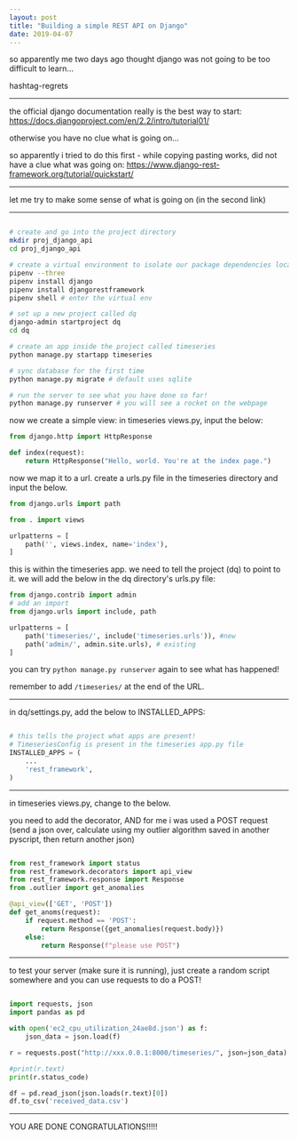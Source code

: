 ```yaml
---
layout: post
title: "Building a simple REST API on Django"
date: 2019-04-07
---
```


so apparently me two days ago thought django was not going to be too difficult to learn...

hashtag-regrets

---

the official django documentation really is the best way to start: https://docs.djangoproject.com/en/2.2/intro/tutorial01/

otherwise you have no clue what is going on...

so apparently i tried to do this first - while copying pasting works, did not have a clue what was going on: https://www.django-rest-framework.org/tutorial/quickstart/


---

let me try to make some sense of what is going on (in the second link)

---

```bash

# create and go into the project directory
mkdir proj_django_api
cd proj_django_api

# create a virtual environment to isolate our package dependencies locally
pipenv --three
pipenv install django
pipenv install djangorestframework
pipenv shell # enter the virtual env

# set up a new project called dq
django-admin startproject dq
cd dq

# create an app inside the project called timeseries
python manage.py startapp timeseries

# sync database for the first time
python manage.py migrate # default uses sqlite

# run the server to see what you have done so far!
python manage.py runserver # you will see a rocket on the webpage

```

now we create a simple view: in timeseries views.py, input the below:

```python
from django.http import HttpResponse

def index(request):
    return HttpResponse("Hello, world. You're at the index page.")
```

now we map it to a url. create a urls.py file in the timeseries directory and input the below.

```python
from django.urls import path

from . import views

urlpatterns = [
    path('', views.index, name='index'),
]
```

this is within the timeseries app. we need to tell the project (dq) to point to it.
we will add the below in the dq directory's urls.py file:

```python
from django.contrib import admin
# add an import
from django.urls import include, path

urlpatterns = [
    path('timeseries/', include('timeseries.urls')), #new
    path('admin/', admin.site.urls), # existing
]

```

you can try `python manage.py runserver` again to see what has happened!

remember to add `/timeseries/` at the end of the URL.


---

in dq/settings.py, add the below to INSTALLED_APPS:
```python

# this tells the project what apps are present! 
# TimeseriesConfig is present in the timeseries app.py file
INSTALLED_APPS = (
    ...
    'rest_framework',
)
```

---

in timeseries views.py, change to the below.

you need to add the decorator, AND for me i was used a POST request (send a json over, calculate using my outlier algorithm saved in another pyscript, then return another json)

```python

from rest_framework import status
from rest_framework.decorators import api_view
from rest_framework.response import Response
from .outlier import get_anomalies

@api_view(['GET', 'POST'])
def get_anoms(request):
    if request.method == 'POST':
        return Response({get_anomalies(request.body)})
    else:
        return Response(f"please use POST")


```

---

to test your server (make sure it is running), just create a random script somewhere and you can use requests to do a POST!

```python

import requests, json
import pandas as pd

with open('ec2_cpu_utilization_24ae8d.json') as f:
    json_data = json.load(f)

r = requests.post("http://xxx.0.0.1:8000/timeseries/", json=json_data)

#print(r.text)
print(r.status_code)

df = pd.read_json(json.loads(r.text)[0])
df.to_csv('received_data.csv')

```

---


YOU ARE DONE CONGRATULATIONS!!!!!